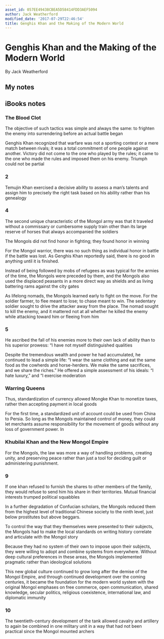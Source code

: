 ```yaml
---
asset_id: 057EE49438CBEA5D58414FDD3AEF5094
author: Jack Weatherford
modified_date: '2017-07-29T22:46:54'
title: Genghis Khan and the Making of the Modern World
---
```


# Genghis Khan and the Making of the Modern World

By Jack Weatherford

## My notes <a name="my_notes_dont_delete"></a>



## iBooks notes <a name="ibooks_notes_dont_delete"></a>

### The Blood Clot

The objective of such tactics was simple and always the same: to frighten the enemy into surrendering before an actual battle began

Genghis Khan recognized that warfare was not a sporting contest or a mere match between rivals; it was a total commitment of one people against another. Victory did not come to the one who played by the rules; it came to the one who made the rules and imposed them on his enemy. Triumph could not be partial

### 2

Temujin Khan exercised a decisive ability to assess a man’s talents and assign him to precisely the right task based on his ability rather than his genealogy

### 4

The second unique characteristic of the Mongol army was that it traveled without a commissary or cumbersome supply train other than its large reserve of horses that always accompanied the soldiers

The Mongols did not find honor in fighting; they found honor in winning

For the Mongol warrior, there was no such thing as individual honor in battle if the battle was lost. As Genghis Khan reportedly said, there is no good in anything until it is finished.

Instead of being followed by mobs of refugees as was typical for the armies of the time, the Mongols were preceded by them, and the Mongols also used the displaced peasants in a more direct way as shields and as living battering rams against the city gates

As lifelong nomads, the Mongols learned early to fight on the move. For the soldier farmer, to flee meant to lose; to chase meant to win. The sedentary soldier sought to drive the attacker away from the place. The nomad sought to kill the enemy, and it mattered not at all whether he killed the enemy while attacking toward him or fleeing from him

### 5

He ascribed the fall of his enemies more to their own lack of ability than to his superior prowess: “I have not myself distinguished qualities

Despite the tremendous wealth and power he had accumulated, he continued to lead a simple life: “I wear the same clothing and eat the same food as the cowherds and horse-herders. We make the same sacrifices, and we share the riches.” He offered a simple assessment of his ideals: “I hate luxury,” and “I exercise moderation

### Warring Queens

Thus, standardization of currency allowed Mongke Khan to monetize taxes, rather then accepting payment in local goods

For the first time, a standardized unit of account could be used from China to Persia. So long as the Mongols maintained control of money, they could let merchants assume responsibility for the movement of goods without any loss of government power.
In

### Khubilai Khan and the New Mongol Empire

For the Mongols, the law was more a way of handling problems, creating unity, and preserving peace rather than just a tool for deciding guilt or administering punishment.

### 9

If one khan refused to furnish the shares to other members of the family, they would refuse to send him his share in their territories. Mutual financial interests trumped political squabbles

In a further degradation of Confucian scholars, the Mongols reduced them from the highest level of traditional Chinese society to the ninth level, just below prostitutes but above beggars.

To control the way that they themselves were presented to their subjects, the Mongols had to make the local standards on writing history correlate and articulate with the Mongol story

Because they had no system of their own to impose upon their subjects, they were willing to adopt and combine systems from everywhere. Without deep cultural preferences in these areas, the Mongols implemented pragmatic rather than ideological solutions

This new global culture continued to grow long after the demise of the Mongol Empire, and through continued development over the coming centuries, it became the foundation for the modern world system with the original Mongol emphases on free commerce, open communication, shared knowledge, secular politics, religious coexistence, international law, and diplomatic immunity

### 10

The twentieth-century development of the tank allowed cavalry and artillery to again be combined in one military unit in a way that had not been practical since the Mongol mounted archers